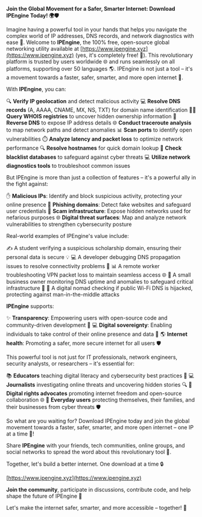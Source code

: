 **Join the Global Movement for a Safer, Smarter Internet: Download IPEngine Today! 🌍🛡️**

Imagine having a powerful tool in your hands that helps you navigate the complex world of IP addresses, DNS records, and network diagnostics with ease 📡. Welcome to **IPEngine**, the 100% free, open-source global networking utility available at [https://www.ipengine.xyz](https://www.ipengine.xyz) (yes, it's completely free! 🙌). This revolutionary platform is trusted by users worldwide 🌐 and runs seamlessly on all platforms, supporting over 50 languages 🌎. IPEngine is not just a tool – it's a movement towards a faster, safer, smarter, and more open internet 🚀.

With **IPEngine**, you can:

🔍 **Verify IP geolocation** and detect malicious activity
💻 **Resolve DNS records** (A, AAAA, CNAME, MX, NS, TXT) for domain name identification
🕵️‍♂️ **Query WHOIS registries** to uncover hidden ownership information
🔄 **Reverse DNS** to expose IP address details
🌐 **Conduct traceroute analysis** to map network paths and detect anomalies
📊 **Scan ports** to identify open vulnerabilities
⏱️ **Analyze latency and packet loss** to optimize network performance
🔍 **Resolve hostnames** for quick domain lookup
🚫 **Check blacklist databases** to safeguard against cyber threats
💻 **Utilize network diagnostics tools** to troubleshoot common issues

But IPEngine is more than just a collection of features – it's a powerful ally in the fight against:

✋️ **Malicious IPs**: Identify and block suspicious activity, protecting your online presence
🚨 **Phishing domains**: Detect fake websites and safeguard user credentials
🚫 **Scam infrastructure**: Expose hidden networks used for nefarious purposes
🌐 **Digital threat surfaces**: Map and analyze network vulnerabilities to strengthen cybersecurity posture

Real-world examples of IPEngine's value include:

✍️ A student verifying a suspicious scholarship domain, ensuring their personal data is secure 💡
💻 A developer debugging DNS propagation issues to resolve connectivity problems 🔧
📊 A remote worker troubleshooting VPN packet loss to maintain seamless access 🌐
🏢 A small business owner monitoring DNS uptime and anomalies to safeguard critical infrastructure 🔑
🛫️ A digital nomad checking if public Wi-Fi DNS is hijacked, protecting against man-in-the-middle attacks

**IPEngine** supports:

✨ **Transparency**: Empowering users with open-source code and community-driven development 🤝
💻 **Digital sovereignty**: Enabling individuals to take control of their online presence and data 🔑
🌎 **Internet health**: Promoting a safer, more secure internet for all users 🛡️

This powerful tool is not just for IT professionals, network engineers, security analysts, or researchers – it's essential for:

📚 **Educators** teaching digital literacy and cybersecurity best practices 🤝
💻 **Journalists** investigating online threats and uncovering hidden stories 🔍
👥 **Digital rights advocates** promoting internet freedom and open-source collaboration 🌐
💼 **Everyday users** protecting themselves, their families, and their businesses from cyber threats 🛡️

So what are you waiting for? Download IPEngine today and join the global movement towards a faster, safer, smarter, and more open internet – one IP at a time 🚀!

Share **IPEngine** with your friends, tech communities, online groups, and social networks to spread the word about this revolutionary tool 💬.

Together, let's build a better internet. One download at a time 🔒

[https://www.ipengine.xyz](https://www.ipengine.xyz)

**Join the community**, participate in discussions, contribute code, and help shape the future of IPEngine 🤝

Let's make the internet safer, smarter, and more accessible – together! 💖